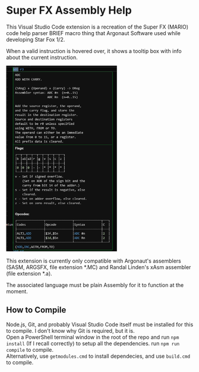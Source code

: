 # Super FX Assembly Help

This Visual Studio Code extension is a recreation of the Super FX (MARIO) code help parser BRIEF macro thing that Argonaut Software used while developing Star Fox 1/2.  

When a valid instruction is hovered over, it shows a tooltip box with info about the current instruction.  

<img src="./img/example.png" title="" alt="example.png" width="298">

This extension is currently only compatible with Argonaut's assemblers (SASM, ARGSFX, file extension *.MC) and Randal Linden's xAsm assembler (file extension *.a).  

The associated language must be plain Assembly for it to function at the moment.

## How to Compile

Node.js, Git, and probably Visual Studio Code itself must be installed for this to compile. I don't know why Git is required, but it is.  
Open a PowerShell terminal window in the root of the repo and run ``npm install`` (If I recall correctly) to setup all the dependencies.  run ``npm run compile`` to compile.  
Alternatively, use ``getmodules.cmd`` to install dependecies, and use ``build.cmd`` to compile.